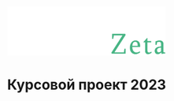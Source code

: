 <p align="center">
    <a href="https://github.com/yiisoft" target="_blank">
        <img src="./web/carzeta-logo-dark.png" height="100px">
    </a>
    <h1 align="center">Курсовой проект 2023</h1>
    <br>
</p>